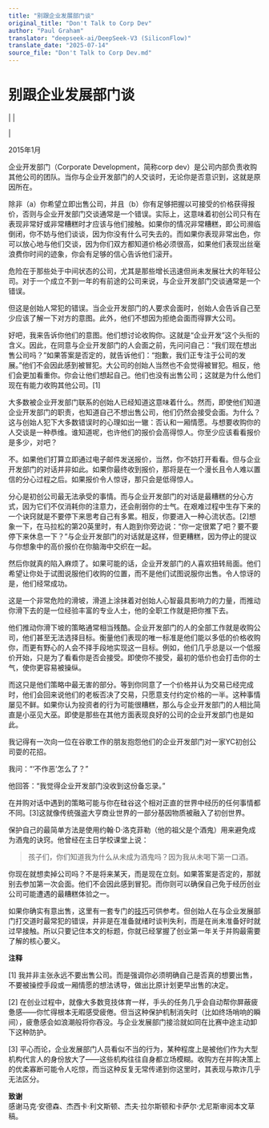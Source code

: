 ```yaml
---
title: "别跟企业发展部门谈"
original_title: "Don't Talk to Corp Dev"
author: "Paul Graham"
translator: "deepseek-ai/DeepSeek-V3 (SiliconFlow)"
translate_date: "2025-07-14"
source_file: "Don't Talk to Corp Dev.md"
---
```


# 别跟企业发展部门谈

| | [](index.html)  
  
|   
  
2015年1月  
  
企业开发部门（Corporate Development，简称corp dev）是公司内部负责收购其他公司的团队。当你与企业开发部门的人交谈时，无论你是否意识到，这就是原因所在。  
  
除非（a）你希望立即出售公司，并且（b）你有足够把握以可接受的价格获得报价，否则与企业开发部门交谈通常是一个错误。实际上，这意味着初创公司只有在表现非常好或非常糟糕时才应该与他们接触。如果你的情况非常糟糕，即公司濒临倒闭，你不妨与他们谈谈，因为你没有什么可失去的。而如果你表现非常出色，你可以放心地与他们交谈，因为你们双方都知道价格必须很高，如果他们表现出丝毫浪费你时间的迹象，你会有足够的信心告诉他们滚开。  
  
危险在于那些处于中间状态的公司，尤其是那些增长迅速但尚未发展壮大的年轻公司。对于一个成立不到一年的有前途的公司来说，与企业开发部门交谈通常是一个错误。  
  
但这是创始人常犯的错误。当企业开发部门的人要求会面时，创始人会告诉自己至少应该了解一下对方的意图。此外，他们不想因为拒绝会面而得罪大公司。  
  
好吧，我来告诉你他们的意图。他们想讨论收购你。这就是“企业开发”这个头衔的含义。因此，在同意与企业开发部门的人会面之前，先问问自己：“我们现在想出售公司吗？”如果答案是否定的，就告诉他们：“抱歉，我们正专注于公司的发展。”他们不会因此感到被冒犯。大公司的创始人当然也不会觉得被冒犯。相反，他们会更加看重你。你会让他们想起自己。他们也没有出售公司；这就是为什么他们现在有能力收购其他公司。[1]  
  
大多数被企业开发部门联系的创始人已经知道这意味着什么。然而，即使他们知道企业开发部门的职责，也知道自己不想出售公司，他们仍然会接受会面。为什么？这与创始人犯下大多数错误时的心理如出一辙：否认和一厢情愿。与想要收购你的人交谈是一种恭维。谁知道呢，也许他们的报价会高得惊人。你至少应该看看报价是多少，对吧？  
  
不。如果他们打算立即通过电子邮件发送报价，当然，你不妨打开看看。但与企业开发部门的对话并非如此。如果你最终收到报价，那将是在一个漫长且令人难以置信的分心过程之后。如果报价令人惊讶，那只会是低得惊人。  
  
分心是初创公司最无法承受的事情。而与企业开发部门的对话是最糟糕的分心方式，因为它们不仅消耗你的注意力，还会削弱你的士气。在艰难过程中生存下来的一个诀窍就是不要停下来思考自己有多累。相反，你要进入一种心流状态。[2]想象一下，在马拉松的第20英里时，有人跑到你旁边说：“你一定很累了吧？要不要停下来休息一下？”与企业开发部门的对话就是这样，但更糟糕，因为停止的提议与你想象中的高价报价在你脑海中交织在一起。  
  
然后你就真的陷入麻烦了。如果可能的话，企业开发部门的人喜欢扭转局面。他们希望让你处于试图说服他们收购的位置，而不是他们试图说服你出售。令人惊讶的是，他们经常成功。  
  
这是一个非常危险的滑坡，滑道上涂抹着对创始人心智最具影响力的力量，而推动你滑下去的是一位经验丰富的专业人士，他的全职工作就是把你推下去。  
  
他们推动你滑下坡的策略通常相当残酷。企业开发部门的人的全部工作就是收购公司，他们甚至无法选择目标。衡量他们表现的唯一标准是他们能以多低的价格收购你，而更有野心的人会不择手段地实现这一目标。例如，他们几乎总是以一个低报价开始，只是为了看看你是否会接受。即使你不接受，最初的低价也会打击你的士气，使你更容易被操纵。  
  
而这只是他们策略中最无害的部分。等到你同意了一个价格并认为交易已经完成时，他们会回来说他们的老板否决了交易，只愿意支付约定价格的一半。这种事情屡见不鲜。如果你认为投资者的行为可能很糟糕，那么与企业开发部门的人相比简直是小巫见大巫。即使是那些在其他方面表现良好的公司的企业开发部门也是如此。  
  
我记得有一次向一位在谷歌工作的朋友抱怨他们的企业开发部门对一家YC初创公司耍的花招。  
  
我问：“‘不作恶’怎么了？”  
  
他回答：“我觉得企业开发部门没收到这份备忘录。”  
  
在并购对话中遇到的策略可能与你在硅谷这个相对正直的世界中经历的任何事情都不同。[3]这就像传统强盗大亨商业世界的一部分基因物质被融入了初创世界。  
  
保护自己的最简单方法是使用约翰·D·洛克菲勒（他的祖父是个酒鬼）用来避免成为酒鬼的诀窍。他曾经在主日学校课堂上说：  
  
> 孩子们，你们知道我为什么从未成为酒鬼吗？因为我从未喝下第一口酒。

你现在就想卖掉公司吗？不是将来某天，而是现在立刻。如果答案是否定的，那就别去参加第一次会面。他们不会因此感到冒犯。而你则可以确保自己免于经历创业公司可能遭遇的最糟糕体验之一。

如果你确实有意出售，这里有一套专门的[技巧](https://justinkan.com/the-founders-guide-to-selling-your-company-a1b2025c9481)可供参考。但创始人在与企业发展部门打交道时最常犯的错误，并非是在准备就绪时谈判失利，而是在尚未准备好时就过早接触。所以只要记住本文的标题，你就已经掌握了创业第一年关于并购最需要了解的核心要义。

**注释**

[1] 我并非主张永远不要出售公司。而是强调你必须明确自己是否真的想要出售，不要被操控手段或一厢情愿的想法诱导，做出比原计划更早出售的决定。

[2] 在创业过程中，就像大多数竞技体育一样，手头的任务几乎会自动帮你屏蔽疲惫感——你忙得根本无暇感受疲倦。但当这种保护机制消失时（比如终场哨响的瞬间），疲惫感会如浪潮般将你吞没。与企业发展部门接洽就如同在比赛中途主动卸下这种防护。

[3] 平心而论，企业发展部门人员看似不当的行为，某种程度上是被他们作为大型机构代言人的身份放大了——这些机构往往自身都立场模糊。收购方在并购决策上的优柔寡断可能令人吃惊，而当这种反复无常传递到你这里时，其表现与欺诈几乎无法区分。

**致谢**  
感谢马克·安德森、杰西卡·利文斯顿、杰夫·拉尔斯顿和卡萨尔·尤尼斯审阅本文草稿。